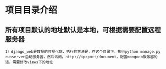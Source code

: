 项目目录介绍
===============

所有项目默认的地址默认是本地，可根据需要配置远程服务器
-----------------

    1）django_web是数据的可视化端，执行的方法是，在这个目录下，执行python manage.py runserver启动服务器，然后访问，http://ip:port/document，配置mongodb服务器的话，需要修改views下的地址

